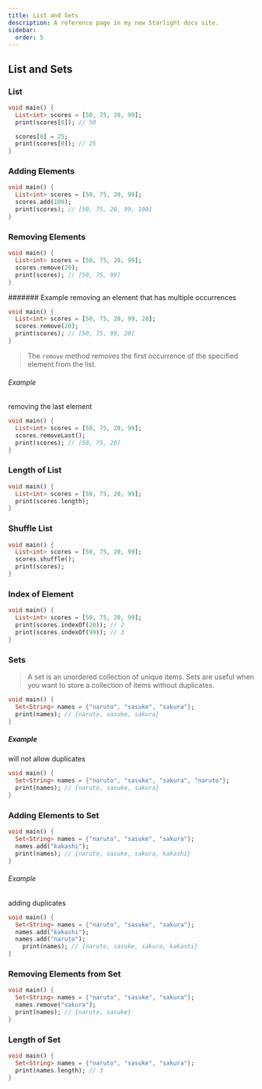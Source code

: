 ```yaml
---
title: List and Sets
description: A reference page in my new Starlight docs site.
sidebar:
  order: 5
---
```


## List and Sets

### List

```dart
void main() {
  List<int> scores = [50, 75, 20, 99];
  print(scores[0]); // 50

  scores[0] = 25;
  print(scores[0]); // 25
}
```

### Adding Elements

```dart
void main() {
  List<int> scores = [50, 75, 20, 99];
  scores.add(100);
  print(scores); // [50, 75, 20, 99, 100]
}
```

### Removing Elements

```dart
void main() {
  List<int> scores = [50, 75, 20, 99];
  scores.remove(20);
  print(scores); // [50, 75, 99]
}
```

####### Example
removing an element that has multiple occurrences

```dart
void main() {
  List<int> scores = [50, 75, 20, 99, 20];
  scores.remove(20);
  print(scores); // [50, 75, 99, 20]
}
```

> The `remove` method removes the first occurrence of the specified element from the list.

###### Example

removing the last element

```dart
void main() {
  List<int> scores = [50, 75, 20, 99];
  scores.removeLast();
  print(scores); // [50, 75, 20]
}
```

### Length of List

```dart
void main() {
  List<int> scores = [50, 75, 20, 99];
  print(scores.length);
}
```

### Shuffle List

```dart
void main() {
  List<int> scores = [50, 75, 20, 99];
  scores.shuffle();
  print(scores);
}
```

### Index of Element

```dart
void main() {
  List<int> scores = [50, 75, 20, 99];
  print(scores.indexOf(20)); // 2
  print(scores.indexOf(99)); // 3
}
```

### Sets

> A set is an unordered collection of unique items. Sets are useful when you want to store a collection of items without duplicates.

```dart
void main() {
  Set<String> names = {"naruto", "sasuke", "sakura"};
  print(names); // {naruto, sasuke, sakura}
}
```

##### Example

will not allow duplicates

```dart
void main() {
  Set<String> names = {"naruto", "sasuke", "sakura", "naruto"};
  print(names); // {naruto, sasuke, sakura}
}
```

### Adding Elements to Set

```dart
void main() {
  Set<String> names = {"naruto", "sasuke", "sakura"};
  names.add("kakashi");
  print(names); // {naruto, sasuke, sakura, kakashi}
}
```

###### Example

adding duplicates

```dart
void main() {
  Set<String> names = {"naruto", "sasuke", "sakura"};
  names.add("kakashi");
  names.add("naruto");
    print(names); // {naruto, sasuke, sakura, kakashi}
}
```

### Removing Elements from Set

```dart
void main() {
  Set<String> names = {"naruto", "sasuke", "sakura"};
  names.remove("sakura");
  print(names); // {naruto, sasuke}
}
```

### Length of Set

```dart
void main() {
  Set<String> names = {"naruto", "sasuke", "sakura"};
  print(names.length); // 3
}
```
